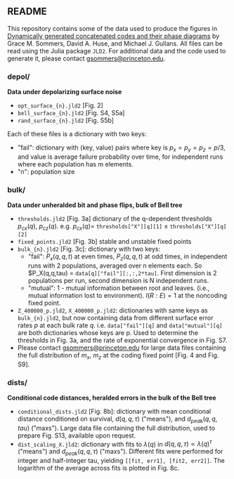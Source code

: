 ## README

This repository contains some of the data used to produce the figures in [Dynamically generated concatenated codes and their phase diagrams](https://arxiv.org/abs/2409.13801) by Grace M. Sommers, David A. Huse, and Michael J. Gullans. All files can be read using the Julia package `JLD2`. For additional data and the code used to generate it, please contact gsommers@princeton.edu.


### depol/

**Data under depolarizing surface noise**

- `opt_surface_{n}.jld2` [Fig. 2]
- `bell_surface_{n}.jld2` [Fig. S4, S5a]
- `rand_surface_{n}.jld2` [Fig. S5b]

Each of these files is a dictionary with two keys:

 - "fail": dictionary with (key, value) pairs where key is $p_x=p_y=p_z=p/3$, and value is average failure probability over time, for independent runs where each population has m elements.
 - "n": population size

### bulk/

**Data under unheralded bit and phase flips, bulk of Bell tree**

- `thresholds.jld2` [Fig. 3a] dictionary of the q-dependent thresholds $p_{cx}(q)$, $p_{cz}(q)$.
         e.g. $p_{cx}(q) =$ `thresholds["X"][q][1]` $\pm$ `thresholds["X"][q][2]`
- `fixed_points.jld2` [Fig. 3b] stable and unstable fixed points
- `bulk_{n}.jld2` [Fig. 3c]: dictionary with two keys:
  * "fail": $P_x(q,q,t)$ at even times, $P_z(q,q,t)$ at odd times, in independent runs with 2 populations, averaged over n elements each. So $P_X(q,q,tau) = `data[q]["fail"][:,:,2*tau]`. First dimension is 2 populations per run, second dimension is N independent runs.
  *  "mutual": 1 - mutual information between root and leaves. (i.e., mutual information lost to environment). $I(R:E)=1$ at the noncoding fixed point.
- `Z_400000_p.jld2`, `X_400000_p.jld2`: dictionaries with same keys as `bulk_{n}.jld2`, but now containing data from different surface error rates $p$ at each bulk rate $q$. i.e. `data["fail"][q]` and `data["mutual"][q]` are both dictionaries whose keys are p. Used to determine the thresholds in Fig. 3a, and the rate of exponential convergence in Fig. S7.
- Please contact gsommers@princeton.edu for large data files containing the full distribution of $m_x$, $m_z$ at the coding fixed point [Fig. 4 and Fig. S9].

### dists/

**Conditional code distances, heralded errors in the bulk of the Bell tree**
- `conditional_dists.jld2` [Fig. 8b]: dictionary with mean conditional distance conditioned on survival, $d(q,q,\tau)$ ("means"), and $d_{peak}(q,q,tau)$ ("maxs"). Large data file containing the full distribution, used to prepare Fig. S13, available upon request.
- `dist_scaling_X.jld2`: dictionary with fits to $\lambda(q)$ in $d(q,q,\tau) \propto \lambda(q)^\tau$ ("means") and $d_{peak}(q,q,\tau)$ ("maxs"). Different fits were performed for integer and half-integer tau, yielding `[[fit, err1], [fit2, err2]]`. The logarithm of the average across fits is plotted in Fig. 8c. 
